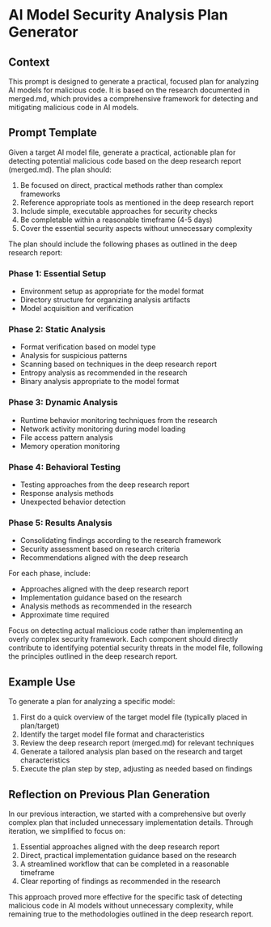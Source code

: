 # AI Model Security Analysis Plan Generator

## Context
This prompt is designed to generate a practical, focused plan for analyzing AI models for malicious code. It is based on the research documented in merged.md, which provides a comprehensive framework for detecting and mitigating malicious code in AI models.

## Prompt Template

Given a target AI model file, generate a practical, actionable plan for detecting potential malicious code based on the deep research report (merged.md). The plan should:

1. Be focused on direct, practical methods rather than complex frameworks
2. Reference appropriate tools as mentioned in the deep research report
3. Include simple, executable approaches for security checks
4. Be completable within a reasonable timeframe (4-5 days)
5. Cover the essential security aspects without unnecessary complexity

The plan should include the following phases as outlined in the deep research report:

### Phase 1: Essential Setup
- Environment setup as appropriate for the model format
- Directory structure for organizing analysis artifacts
- Model acquisition and verification

### Phase 2: Static Analysis
- Format verification based on model type
- Analysis for suspicious patterns
- Scanning based on techniques in the deep research report
- Entropy analysis as recommended in the research
- Binary analysis appropriate to the model format

### Phase 3: Dynamic Analysis
- Runtime behavior monitoring techniques from the research
- Network activity monitoring during model loading
- File access pattern analysis
- Memory operation monitoring

### Phase 4: Behavioral Testing
- Testing approaches from the deep research report
- Response analysis methods
- Unexpected behavior detection

### Phase 5: Results Analysis
- Consolidating findings according to the research framework
- Security assessment based on research criteria
- Recommendations aligned with the deep research

For each phase, include:
- Approaches aligned with the deep research report
- Implementation guidance based on the research
- Analysis methods as recommended in the research
- Approximate time required

Focus on detecting actual malicious code rather than implementing an overly complex security framework. Each component should directly contribute to identifying potential security threats in the model file, following the principles outlined in the deep research report.

## Example Use
To generate a plan for analyzing a specific model:

1. First do a quick overview of the target model file (typically placed in plan/target)
2. Identify the target model file format and characteristics
3. Review the deep research report (merged.md) for relevant techniques
4. Generate a tailored analysis plan based on the research and target characteristics
5. Execute the plan step by step, adjusting as needed based on findings

## Reflection on Previous Plan Generation
In our previous interaction, we started with a comprehensive but overly complex plan that included unnecessary implementation details. Through iteration, we simplified to focus on:

1. Essential approaches aligned with the deep research report
2. Direct, practical implementation guidance based on the research
3. A streamlined workflow that can be completed in a reasonable timeframe
4. Clear reporting of findings as recommended in the research

This approach proved more effective for the specific task of detecting malicious code in AI models without unnecessary complexity, while remaining true to the methodologies outlined in the deep research report.
